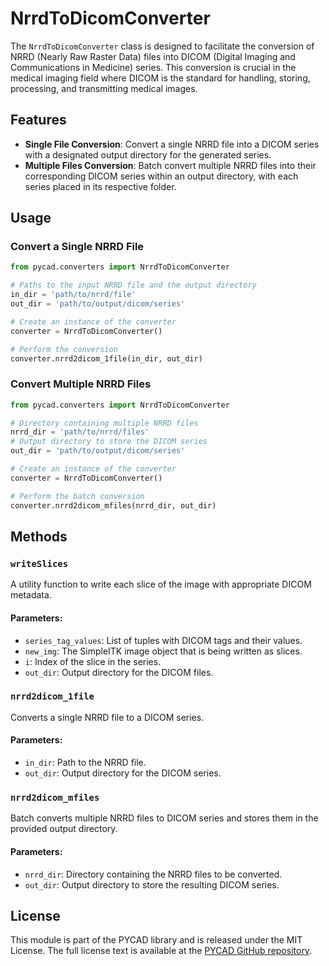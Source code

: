 # NrrdToDicomConverter

The `NrrdToDicomConverter` class is designed to facilitate the conversion of NRRD (Nearly Raw Raster Data) files into DICOM (Digital Imaging and Communications in Medicine) series. This conversion is crucial in the medical imaging field where DICOM is the standard for handling, storing, processing, and transmitting medical images.

## Features
- **Single File Conversion**: Convert a single NRRD file into a DICOM series with a designated output directory for the generated series.
- **Multiple Files Conversion**: Batch convert multiple NRRD files into their corresponding DICOM series within an output directory, with each series placed in its respective folder.

## Usage

### Convert a Single NRRD File
```python
from pycad.converters import NrrdToDicomConverter

# Paths to the input NRRD file and the output directory
in_dir = 'path/to/nrrd/file'
out_dir = 'path/to/output/dicom/series'

# Create an instance of the converter
converter = NrrdToDicomConverter()

# Perform the conversion
converter.nrrd2dicom_1file(in_dir, out_dir)
```

### Convert Multiple NRRD Files

```Python
from pycad.converters import NrrdToDicomConverter

# Directory containing multiple NRRD files
nrrd_dir = 'path/to/nrrd/files'
# Output directory to store the DICOM series
out_dir = 'path/to/output/dicom/series'

# Create an instance of the converter
converter = NrrdToDicomConverter()

# Perform the batch conversion
converter.nrrd2dicom_mfiles(nrrd_dir, out_dir)
```

## Methods
### `writeSlices`
A utility function to write each slice of the image with appropriate DICOM metadata.

#### Parameters:

- `series_tag_values`: List of tuples with DICOM tags and their values.
- `new_img`: The SimpleITK image object that is being written as slices.
- `i`: Index of the slice in the series.
- `out_dir`: Output directory for the DICOM files.

### `nrrd2dicom_1file`
Converts a single NRRD file to a DICOM series.

#### Parameters:

- `in_dir`: Path to the NRRD file.
- `out_dir`: Output directory for the DICOM series.

### `nrrd2dicom_mfiles`
Batch converts multiple NRRD files to DICOM series and stores them in the provided output directory.

#### Parameters:

- `nrrd_dir`: Directory containing the NRRD files to be converted.
- `out_dir`: Output directory to store the resulting DICOM series.

## License
This module is part of the PYCAD library and is released under the MIT License. The full license text is available at the [PYCAD GitHub repository](https://github.com/amine0110/pycad/blob/main/LICENSE).